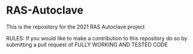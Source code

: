 # RAS-Autoclave

This is the repository for the 2021 RAS Autoclave project

RULES:
If you would like to make a contribution to this repository do so by submitting a pull request of FULLY WORKING AND TESTED CODE
